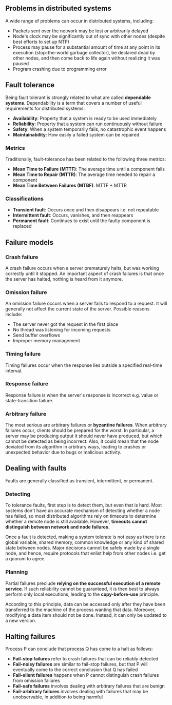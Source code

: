 ## Problems in distributed systems

A wide range of problems can occur in distributed systems, including:

- Packets sent over the network may be lost or arbitrarily delayed
- Node's clock may be significantly out of sync with other nodes (despite best efforts to set up NTP)
- Process may pause for a substantial amount of time at any point in its execution (stop-the-world garbage collector), be declared dead by other nodes, and then come back to life again without realizing it was paused
- Program crashing due to programming error

## Fault tolerance

Being fault tolerant is strongly related to what are called **dependable systems**. Dependability is a term that covers a number of useful requirements for distributed systems:

- **Availability**: Property that a system is ready to be used immediately
- **Reliability**: Property that a system can run continuously without failure
- **Safety**: When a system temporarily fails, no catastrophic event happens
- **Maintainability**: How easily a failed system can be repaired

### Metrics

Traditionally, fault-tolerance has been related to the following three metrics:

- **Mean Time to Failure (MTTF)**: The average time until a component fails
- **Mean Time to Repair (MTTR)**: The average time needed to repair a component
- **Mean Time Between Failures (MTBF)**: MTTF + MTTR

### Classifications

- **Transient fault**: Occurs once and then disappears i.e. not repeatable
- **Intermittent fault**: Occurs, vanishes, and then reappears
- **Permanent fault**: Continues to exist until the faulty component is replaced

## Failure models

### Crash failure

A crash failure occurs when a server prematurely halts, but was working correctly until it stopped. An important aspect of crash failures is that once the server has halted, nothing is heard from it anymore.

### Omission failure

An omission failure occurs when a server fails to respond to a request. It will generally not affect the current state of the server. Possible reasons include:

- The server never got the request in the first place
- No thread was listening for incoming requests
- Send buffer overflows
- Improper memory management

### Timing failure

Timing failures occur when the response lies outside a specified real-time interval.

### Response failure

Response failure is when the server's response is incorrect e.g. value or state-transition failure.

### Arbitrary failure

The most serious are arbitrary failures or **byzantine failures**. When arbitrary failures occur, clients should be prepared for the worst. In particular, a server may be producing output it should never have produced, but which cannot be detected as being incorrect. Also, it could mean that the node deviated from its algorithm in arbitrary ways, leading to crashes or unexpected behavior due to bugs or malicious activity.

## Dealing with faults

Faults are generally classified as transient, intermittent, or permanent.

### Detecting

To tolerance faults, first step is to detect them, but even that is hard. Most systems don't have an accurate mechanism of detecting whether a node has failed, so most distributed algorithms rely on timeouts to determine whether a remote node is still available. However, **timeouts cannot distinguish between network and node failures.**

Once a fault is detected, making a system tolerate is not easy as there is no global variable, shared memory, common knowledge or any kind of shared state between nodes. Major decisions cannot be safely made by a single node, and hence, require protocols that enlist help from other nodes i.e. get a quorum to agree.

### Planning

Partial failures preclude **relying on the successful execution of a remote service**. If such reliability cannot be guaranteed, it is then best to always perform only local executions, leading to the **copy-before-use** principle.

According to this principle, data can be accessed only after they have been transferred to the machine of the process wanting that data. Moreover, modifying a data item should not be done. Instead, it can only be updated to a new version.

## Halting failures

Process P can conclude that process Q has come to a halt as follows:

- **Fail-stop failures** refer to crash failures that can be reliably detected
- **Fail-noisy failures** are similar to fail-stop failures, but that P will eventually come to the correct conclusion that Q has failed
- **Fail-silent failures** happens when P cannot distinguish crash failures from omission failures
- **Fail-safe failures** involves dealing with arbitrary failures that are benign
- **Fail-arbitrary failures** involves dealing with failures that may be unobservable, in addition to being harmful
